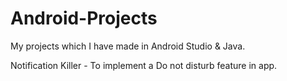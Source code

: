 # Android-Projects
My projects which I have made in Android Studio & Java. 

Notification Killer - To implement a Do not disturb feature in app.
